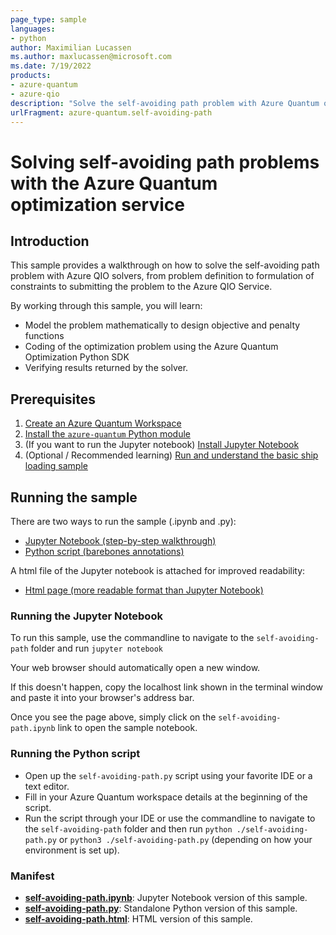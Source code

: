 ```yaml
---
page_type: sample
languages:
- python
author: Maximilian Lucassen
ms.author: maxlucassen@microsoft.com
ms.date: 7/19/2022
products:
- azure-quantum
- azure-qio
description: "Solve the self-avoiding path problem with Azure Quantum optimization service"
urlFragment: azure-quantum.self-avoiding-path
---
```


# Solving self-avoiding path problems with the Azure Quantum optimization service

## Introduction

This sample provides a walkthrough on how to solve the self-avoiding path problem with Azure QIO solvers, from problem definition to formulation of constraints to submitting the problem to the Azure QIO Service.

By working through this sample, you will learn:

- Model the problem mathematically to design objective and penalty functions
- Coding of the optimization problem using the Azure Quantum Optimization Python SDK
- Verifying results returned by the solver. 

## Prerequisites

1. [Create an Azure Quantum Workspace](https://docs.microsoft.com/azure/quantum/how-to-create-quantum-workspaces-with-the-azure-portal)
2. [Install the `azure-quantum` Python module](https://docs.microsoft.com/azure/quantum/optimization-install-sdk)
3. (If you want to run the Jupyter notebook) [Install Jupyter Notebook](https://jupyter.org/install)
4. (Optional / Recommended learning) [Run and understand the basic ship loading sample](../ship-loading/) 

## Running the sample

There are two ways to run the sample (.ipynb and .py):

- [Jupyter Notebook (step-by-step walkthrough)](./self-avoiding-path.ipynb)
- [Python script (barebones annotations)](./self-avoiding-path.py)

A html file of the Jupyter notebook is attached for improved readability:

- [Html page (more readable format than Jupyter Notebook)](./self-avoiding-path.html)

### Running the Jupyter Notebook

To run this sample, use the commandline to navigate to the `self-avoiding-path` folder and run `jupyter notebook`

Your web browser should automatically open a new window.

If this doesn't happen, copy the localhost link shown in the terminal window and paste it into your browser's address bar.

Once you see the page above, simply click on the `self-avoiding-path.ipynb` link to open the sample notebook.

### Running the Python script

- Open up the `self-avoiding-path.py` script using your favorite IDE or a text editor.
- Fill in your Azure Quantum workspace details at the beginning of the script.
- Run the script through your IDE or use the commandline to navigate to the `self-avoiding-path` folder and then run `python ./self-avoiding-path.py` or `python3 ./self-avoiding-path.py` (depending on how your environment is set up).

### Manifest

- **[self-avoiding-path.ipynb](https://github.com/microsoft/qio-samples/blob/main/samples/self-avoiding-path/self-avoiding-path.ipynb)**: Jupyter Notebook version of this sample.
- **[self-avoiding-path.py](https://github.com/microsoft/qio-samples/blob/main/samples/self-avoiding-path/self-avoiding-path.py)**: Standalone Python version of this sample.
- **[self-avoiding-path.html](https://github.com/microsoft/qio-samples/blob/main/samples/self-avoiding-path/self-avoiding-path.html)**: HTML version of this sample.

